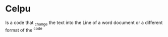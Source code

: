 # Celpu
<!DUCTYPE! html>
<html>
<head>
<title>WORD BOLD MAKING</title>
<p>Is a code that  <sub>change</sub> the text into the Line of a word document
or a different format of the <sup>code</sup>
</p>
